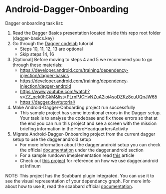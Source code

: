 # Android-Dagger-Onboarding
Dagger onboarding task list:

1. Read the Dagger Basics presentation located inside this repo root folder (dagger-basics.key)
2. Go through the [Dagger codelab]( https://codelabs.developers.google.com/codelabs/android-dagger/#0) tutorial
	* Steps 10, 11, 12, 13 are optional
	* Skip steps 14, 16
3. [Optional] Before moving to steps 4 and 5 we recommend you to go through these materials:
	* https://developer.android.com/training/dependency-injection/dagger-basics
	* https://developer.android.com/training/dependency-injection/dagger-android
	* https://www.youtube.com/watch?v=ZZ_qek0hGkM&list=PLrnPJCHvNZuA2ioi4soDZKz8euUQnJW65
    * https://dagger.dev/tutorial/
4. Make Android-Dagger-Onboarding project run successfully
    * This sample project has some intentional errors in the Dagger setup. Your task is to analyse the codebase and fix those errors so that at the end you can run this project and see a screen with the mission briefing information in the HeroHeadquartersActivity
5. Migrate Android-Dagger-Onboarding project from the current dagger setup to use the dagger.android setup
    * For more information about the dagger.android setup you can check the official [documentation](https://dagger.dev/android) under the dagger.android section
    * For a sample rundown imeplementation read [this](https://blog.mindorks.com/the-new-dagger-2-android-injector-cbe7d55afa6a) article
    * Check out [this project](https://github.com/infinum/Android-MvvM-Example) for reference on how we use dagger.android at Infinum

 NOTE: This project has the Scabbard plugin integrated. You can use it to see the visual representation of your dependancy graph.
 For more info about how to use it, read the scabbard official [documentation](https://arunkumar9t2.github.io/scabbard/).